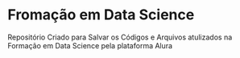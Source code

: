 # Fromação em Data Science
Repositório Criado para Salvar os Códigos e Arquivos atulizados na Formação em Data Science pela plataforma Alura
